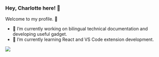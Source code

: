 ### Hey, Charlotte here! 👋

Welcome to my profile. 👏

- 🔭 I’m currently working on bilingual technical documentation and developing useful gadget.
- 🌱 I’m currently learning React and VS Code extension development.

![](https://github-readme-stats.vercel.app/api?username=CharLotteiu)

<!--
**CharLotteiu/CharLotteiu** is a ✨ _special_ ✨ repository because its `README.md` (this file) appears on your GitHub profile.

Here are some ideas to get you started:

- 🔭 I’m currently working on ...
- 🌱 I’m currently learning ...
- 👯 I’m looking to collaborate on ...
- 🤔 I’m looking for help with ...
- 💬 Ask me about ...
- 📫 How to reach me: ...
- 😄 Pronouns: ...
- ⚡ Fun fact: ...
-->
